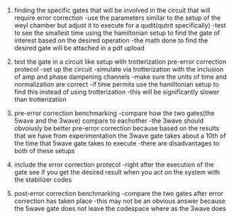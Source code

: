1. finding the specific gates that will be involved in the circuit that will require error correction
-use the parameters similar to the setup of the weyl chamber but adjust it to execute for a qudit(qutrit specifically)
-test to see the smallest time using the hamiltonian setup to find the gate of interest based on the desired operation
-the math done to find the desired gate will be attached in a pdf upload

2. test the gate in a circuit like setup with trotterization pre-error correction protecol 
-set up the circuit 
-simulate via trotterization with the inclusion of amp and phase dampening channels
    -make sure the units of time and normalization are correct
-if time permits use the hamiltonian setup to find this instead of using trotterization
    -this will be significantly slower than trotterization

3. pre-error correction benchmarking
-compare how the two gates(the 5wave and the 3wave) compare to eachother 
    -the 3wave should obvoiusly be better pre-error correction because based on the results that we have from experimentation the 3wave gate takes about a 10th of the time that 
    5wave gate takes to execute
    -there are disadvantages to both of these setups 

4. include the error correction protecol 
-right after the execution of the gate see if you get the desired result when you act on the system with the stabilizer codes

5. post-error correction benchmarking 
-compare the two gates after error correction has taken place
    -this may not be an obvious answer because the 5wave gate does not leave the codespace where as the 3wave does 




